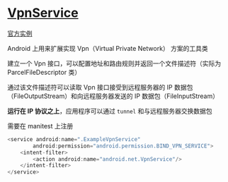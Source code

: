 # [VpnService](https://developer.android.com/reference/android/net/VpnService)

[官方实例](https://android.googlesource.com/platform/development/+/master/samples/ToyVpn/src/com/example/android/toyvpn/ToyVpnConnection.java)

Android 上用来扩展实现 Vpn（Virtual Private Network） 方案的工具类

建立一个 Vpn 接口，可以配置地址和路由规则并返回一个文件描述符（实际为 ParcelFileDescriptor 类）

通过该文件描述符可以读取 Vpn 接口接受到远程服务器的 IP 数据包（FileOutputStream）和向远程服务器发送的 IP 数据包（FileInputStream）

**运行在 IP 协议之上**，应用程序可以通过 `tunnel` 和与远程服务器交换数据包

需要在 manitest 上注册

```java
<service android:name=".ExampleVpnService"
        android:permission="android.permission.BIND_VPN_SERVICE">
    <intent-filter>
        <action android:name="android.net.VpnService"/>
    </intent-filter>
</service>
```
